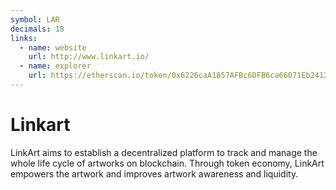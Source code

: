 ```yaml
---
symbol: LAR
decimals: 18
links:
  - name: website
    url: http://www.linkart.io/
  - name: explorer
    url: https://etherscan.io/token/0x6226caA1857AFBc6DFB6ca66071Eb241228031A1
---
```


# Linkart

LinkArt aims to establish a decentralized platform to track and manage the whole life cycle of artworks on blockchain. Through token economy, LinkArt empowers the artwork and improves artwork awareness and liquidity.
